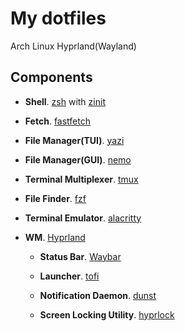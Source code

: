 # My dotfiles

Arch Linux Hyprland(Wayland)

## Components

- **Shell**. [zsh](https://www.zsh.org/) with [zinit](https://github.com/zdharma-continuum/zinit)

- **Fetch**. [fastfetch](https://github.com/fastfetch-cli/fastfetch)

- **File Manager(TUI)**. [yazi](https://github.com/sxyazi/yazi)

- **File Manager(GUI)**. [nemo](https://github.com/linuxmint/nemo)

- **Terminal Multiplexer**. [tmux](https://github.com/tmux/tmux)

- **File Finder**. [fzf](https://github.com/junegunn/fzf)

- **Terminal Emulator**. [alacritty](https://github.com/alacritty/alacritty)

- **WM**. [Hyprland](https://github.com/hyprwm/Hyprland)

  - **Status Bar**. [Waybar](https://github.com/Alexays/Waybar)

  - **Launcher**. [tofi](https://github.com/philj56/tofi)

  - **Notification Daemon**. [dunst](https://github.com/dunst-project/dunst)

  - **Screen Locking Utility**. [hyprlock](https://github.com/hyprwm/hyprlock/)
